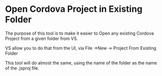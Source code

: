 Open Cordova Project in Existing Folder
=======================================

The purpose of this tool is to make it easier to Open any existing Cordova Project from a given folder from VS.

VS allow you to do that from the UI, via File ->New -> Project From Existing Folder

This tool will do almost the same, using the name of the folder as the name of the .jsproj file.
